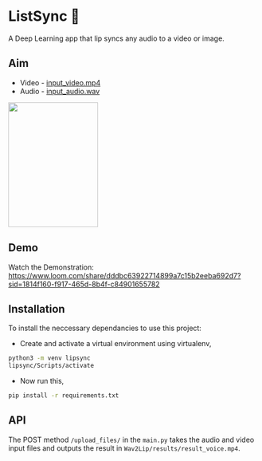 # ListSync 👄
A Deep Learning app that lip syncs any audio to a video or image.

## Aim
- Video - [input_video.mp4](https://openinapp.co/5cwva)
- Audio - [input_audio.wav](https://openinapp.co/o9vuj)

<!-- Output - [![Lip Synced Video](results.gif)](https://github-production-user-asset-6210df.s3.amazonaws.com/72353689/255168903-f9047d31-c30e-4611-bd48-54a520719121.mp4) -->

<a href="https://github-production-user-asset-6210df.s3.amazonaws.com/72353689/255168903-f9047d31-c30e-4611-bd48-54a520719121.mp4"><img src="results.gif" width="180" height="250"/>
</a>

## Demo
Watch the Demonstration:  
https://www.loom.com/share/dddbc63922714899a7c15b2eeba692d7?sid=1814f160-f917-465d-8b4f-c84901655782

## Installation
To install the neccessary dependancies to use this project:

- Create and activate a virtual environment using virtualenv,
```bash
python3 -m venv lipsync
lipsync/Scripts/activate
```

- Now run this,
```bash
pip install -r requirements.txt
```

## API
The POST method  `/upload_files/` in the `main.py` takes the audio and video input files and outputs the result in `Wav2Lip/results/result_voice.mp4`.
